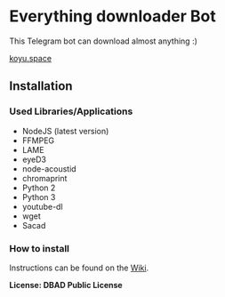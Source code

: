 # Everything downloader Bot

This Telegram bot can download almost anything :)

[koyu.space](http://koyu.space)

## Installation

### Used Libraries/Applications

- NodeJS (latest version)
- FFMPEG
- LAME
- eyeD3
- node-acoustid
- chromaprint
- Python 2
- Python 3
- youtube-dl
- wget
- Sacad

### How to install

Instructions can be found on the [Wiki](https://github.com/koyuawsmbrtn/everythingbot/wiki).

**License: DBAD Public License**
